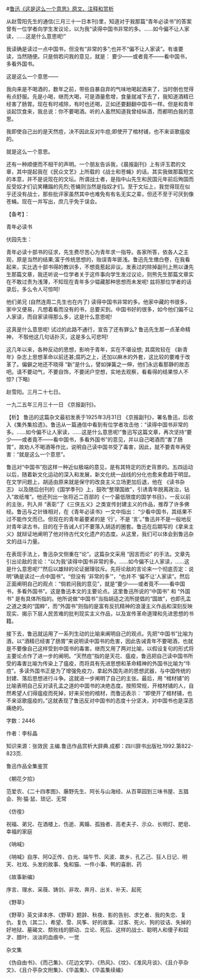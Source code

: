 #[鲁迅《这是这么一个意思》原文、注释和赏析](https://www.vrrw.net/wx/9817.html)

从赵雪阳先生的通信(三月三十一日本刊)里，知道对于我那篇“青年必读书”的答案曾有一位学者向学生发议论，以为我“读得中国书非常的多。……如今偏不让人家读，……这是什么意思呢!”

我读确是读过一点中国书，但没有“非常的多”;也并不“偏不让人家读”。有谁要读，当然随便。只是倘若问我的意见，就是： 要少——或者竟不——看中国书，多看外国书。

这是这么一个意思——

我向来是不喝酒的，数年之前，带些自暴自弃的气味地喝起酒来了，当时倒也觉得有点舒服。先是小喝，继而大喝，可是酒量愈增，食量就减下去了，我知道酒精已经害了肠胃。现在有时戒除，有时也还喝，正如还要翻翻中国书一样。但是和青年谈起饮食来，我总说：你不要喝酒。听的人虽然知道我曾经纵酒，而都明白我的意思。

我即使自己出的是天然痘，决不因此反对牛痘;即使开了棺材铺，也不来讴歌瘟疫的。

就是这么一个意思。

还有一种顺便而不相干的声明。一个朋友告诉我，《晨报副刊》上有评玉君的文章，其中提起我在《民众文艺》上所载的《战士和苍蝇》的话。其实我做那篇短文的本意，并不是说现在的文坛。所谓战士者，是指中山先生和民国元年前后殉国而反受奴才们讥笑糟蹋的先烈;苍蝇则当然是指奴才们。至于文坛上，我觉得现在似乎还没有战士，那些批评家虽然其中也难免有有名无实之辈，但还不至于可厌到像苍蝇。现在一并写出，庶几乎免于误会。

【备考】：

青年必读书

伏园先生：

青年必读十部书的征求，先生费尽苦心为青年求一指导。各家所答，依各人之主观，原是当然的结果;富于传统思想的，贻误青年匪浅。鲁迅先生缴白卷，在我看起来，实比选十部书得的教训多，不想竟惹起非议。发表过的除掉副刊上熊以谦先生那篇文章，我还听说一位学者关于这件事向学生发过议论，则熊先生那篇文章实在不敢过责为浅薄，不知现在青年多少韫藏那种思想而未发呢! 兹将那位学者的话录后，多么令人可惊呵!

他们弟兄 (自然连周二先生也在内了) 读得中国书非常的多。他家中藏的书很多，家中又便易，凡想着看而没有的书，总要买到。中国书好的很多，如今他们偏不让人家读，而自家读得那么多，这是什么意思呢!

这真是什么意思呢! 试过的此路不通行，宣告了还有罪么? 鲁迅先生那一点革命精神， 不彀他这几句话扑灭，这是多么可悲呵!

这几年以来，各种反动的思想，影响于青年，实在不堪设想; 其腐败较在 《新青年》杂志上思想革命以前还甚;腐朽之上，还加以麻木的外套，这比较的要难于改革了。偏僻之地还不晓得 “新”是什么，譬如弹簧之一伸，他们永远看那静的故态吧。请不要动气，不要自饰，不要闭户空想，实地去观察，看看得的结果惊人不惊? (下略)

赵雪阳。三月二十七日。

一九二五年三月三十一日 《京报副刊》。



【析】 鲁迅的这篇杂文最初发表于1925年3月31日 《京报副刊》，署名鲁迅，后收入《集外集拾遗》。鲁迅从一篇通信中看到有位学者攻击他：“读得中国书非常的多。……如今偏不让人家读，……这是什么意思呢!”鲁迅写这篇文章，再次坚持“要少——或者竟不——看中国书，多看外国书”的意见，并以自己喝酒而“害了肠胃”，故劝人不喝酒等作比，说明自己读中国书受了毒害，因此，就不要青年再受害：“就是这么一个意思”。

鲁迅对“中国书”抱这样一种近似极端的意见，是有其特定的历史背景的。五四运动以后，随着新文化运动的深入和发展，新文化统一战线的分化也愈来愈趋于明显。在文学问题上，胡适由原来就是保守的改良主义立场更加后退，他在 《读书杂志》 以及随后创刊的《国学季刊》上，鼓吹“整理国故”，引诱青年脱离政治，钻入“故纸堆”。他还列出一张将近二百部的《一个最低限度的国学书目》，一反以前的主张，列入并 “表彰”了《三侠五义》之类宣传封建主义的作品，推荐了许多佛经。鲁迅与之针锋相对，在《青年必读书》一文中指出： “少看中国书，其结果不过不能作文而已。但现在的青年最要紧的是 ‘行’，不是 ‘言’。”鲁迅并不是一般地反对青年读古书，目的在于告诫人们不要落入胡适的圈套。鲁迅在后期写的《拿来主义》就辩证地阐明了他对待古代文化遗产的态度。从这里，我们可以体会到鲁迅杂文的战斗力量。

在表现手法上，鲁迅杂文侧重在“论”。这篇杂文采用 “因言而论” 的手法。文章先引出论敌的言论：“以为我‘读得中国书非常的多。……如今偏不让人家读，……这是什么意思呢!’”然后以雄辩的论证据理驳斥。先将论敌的言论来一个彻底否定：说明“确是读过一点中国书”。“但没有 ‘非常的多’”，“也并不 ‘偏不让’人家读”。然后正面阐明自己的观点：“倘若问我的意见”，就是“要少——或者竟不——看中国书，多看外国书”。这是鲁迅本文的主要论点。这里鲁迅所说的“中国书” 和 “外国书” 是有具体所指的。他所说做“中国书”当指胡适之流所提倡的“国故”，也即孔孟之道之类的“国粹”，而“外国书”则指的是富有反抗精神的浪漫主义作品和深刻反映现实、揭示下层人民苦难的批判现实主义作品，以及宣传革命道理和先进思想的书籍。

接下去，鲁迅就运用了一系列生动的比喻来阐明自己的观点。先把“中国书”比喻为酒，以“酒精已经害了肠胃”来说明读中国书的危害，因此告诫青年不要喝酒，也就是不要像自己这样受到中国书的毒害。继而又用了两对比喻，以假设复句的形式将主要论点作了进一步的阐明。“天然痘”指的是天花、瘟疫，鲁迅把自己读中国书所受的毒害比喻为传染上了瘟疫，而将具有先进思想和革命精神的外国书比喻为“牛痘”。多读外国书正是为了增强免疫力，拿起外国先进的思想武器，与中国传统的封建、落后思想进行斗争。这就进一步阐明了自己的主张。最后，用 “棺材铺”的比喻表明自己反对读孔孟之道的中国书的决绝态度。按照常规，开棺材铺的人，自然希望人们得瘟疫而死掉，好来买他的棺材，而鲁迅表示： “即使开了棺材铺，也不来讴歌瘟疫的。”这就表现了鲁迅反对中国书的态度十分坚决，对中国书也是深恶痛绝的。

字数：2446

作者：李标晶

知识来源：张效民 主编.鲁迅作品赏析大辞典.成都：四川辞书出版社.1992.第822-823页.

鲁迅作品全集鉴赏

《朝花夕拾》

范爱农、《二十四孝图》、藤野先生、阿长与山海经、从百草园到三味书屋、五猖会、狗·猫·鼠、琐记、无常

《仿徨》

祝福、弟兄、在酒楼上、伤逝、离婚、孤独者、高老夫子、示众、长明灯、肥皂、幸福的家庭

《呐喊》

《呐喊》自序、阿Q正传、白光、端午节、风波、故乡、孔乙己、狂人日记、明天、社戏、头发的故事、兔和猫、一件小事、鸭的喜剧、药

《故事新编》

序言、理水、采薇、铸剑、非攻、奔月、出关、补天、起死

《野草》

《野草》英文译本序、《野草》题辞、秋夜、影的告别、求乞者、我的失恋、复仇、复仇〔其二〕、希望、雪、风筝、好的故事、过客、死火、狗的驳诘、失掉的好地狱、墓碣文、颓败线的颤动、立论、死后、这样的战士、聪明人和傻子和奴才、腊叶、淡淡的血痕中、一觉

杂文集

《伪自由书》、《而己集》、《花边文学》、《热风》、《坟》、《准风月谈》、《且介亭杂文》、《且介亭杂文附集》、《华盖集》、《华盖集续编》

